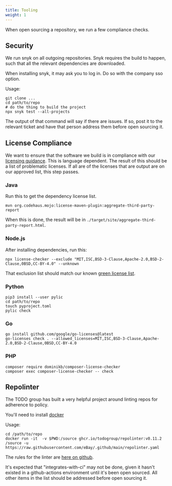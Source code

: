 ```yaml
---
title: Tooling
weight: 1
---
```


When open sourcing a repository, we run a few compliance checks.

## Security
We run snyk on all outgoing repositories. Snyk requires the build to happen, such that all the relevant dependencies are downloaded.

When installing snyk, it may ask you to log in. Do so with the company sso option.

Usage:

```
git clone ...
cd path/to/repo
# do the thing to build the project
npx snyk test --all-projects
```

The output of that command will say if there are issues. If so, post it to the relevant ticket and have that person address them before open sourcing it.


## License Compliance
We want to ensure that the software we build is in compliance with our [licensing guidance](/contributing/licenses/). This is language dependent. The result of this should be a list of problematic licenses. If all are of the licenses that are output are on our approved list, this step passes.

### Java

Run this to get the dependency license list.
```
mvn org.codehaus.mojo:license-maven-plugin:aggregate-third-party-report
```
When this is done, the result will be in `./target/site/aggregate-third-party-report.html`.

### Node.js

After installing dependencies, run this:
```
npx license-checker --exclude "MIT,ISC,BSD-3-Clause,Apache-2.0,BSD-2-Clause,0BSD,CC-BY-4.0" --unknown
```

That exclusion list should match our known [green license list](/contributing/licenses/).

### Python

```
pip3 install --user pylic
cd path/to/repo
touch pyproject.toml
pylic check
```
### Go
```
go install github.com/google/go-licenses@latest
go-licenses check . --allowed_licenses=MIT,ISC,BSD-3-Clause,Apache-2.0,BSD-2-Clause,0BSD,CC-BY-4.0
```

### PHP
```
composer require dominikb/composer-license-checker
composer exec composer-license-checker -- check
```

## Repolinter

The TODO group has built a very helpful project around linting repos for adherence to policy.

You'll need to install [docker](https://docker.com/)

Usage:
```
cd /path/to/repo
docker run -it  -v $PWD:/source ghcr.io/todogroup/repolinter:v0.11.2  /source -u https://raw.githubusercontent.com/eBay/.github/main/repolinter.yaml
```

The rules for the linter are [here on github](https://github.com/eBay/.github/blob/main/repolinter.yaml).

It's expected that "integrates-with-ci" may not be done, given it hasn't existed in a github-actions environment until it's been open sourced. All other items in the list should be addressed before open sourcing it.
